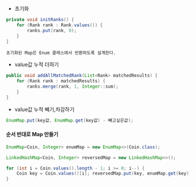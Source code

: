 - 초기화
```java
private void initRanks() {  
    for (Rank rank : Rank.values()) {  
        ranks.put(rank, 0);  
    }  
}
```
	초기화된 Map은 Enum 클래스에서 반환하도록 설계한다.

- value값 누적 더하기
```java
public void addAllMatchedRank(List<Rank> matchedResults) {  
    for (Rank rank : matchedResults) {  
        ranks.merge(rank, 1, Integer::sum);  
    }  
}
```

- value값 누적 빼기,차감하기
```java
EnumMap.put(key값, EnumMap.get(key값) - 빼고싶은값);
```

#### 순서 반대로 Map 만들기
```java
EnumMap<Coin, Integer> enumMap = new EnumMap<>(Coin.class); 

LinkedHashMap<Coin, Integer> reversedMap = new LinkedHashMap<>();

for (int i = Coin.values().length - 1; i >= 0; i--) {
	Coin key = Coin.values()[i]; reversedMap.put(key, enumMap.get(key)); 
}
```
